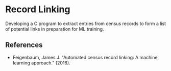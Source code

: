 # Record Linking

Developing a C program to extract entries from census records to form
a list of potential links in preparation for ML training.

## References
* Feigenbaum, James J. "Automated census record linking: A machine learning approach." (2016).
